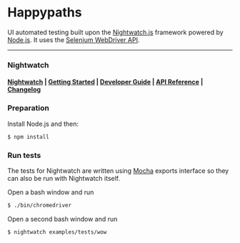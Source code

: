 # Happypaths

UI automated testing built upon the [Nightwatch.js](http://nightwatchjs.org) framework powered by [Node.js](http://nodejs.org/). It uses the [Selenium WebDriver API](https://github.com/SeleniumHQ/selenium/wiki/JsonWireProtocol).



***
### Nightwatch

#### [Nightwatch](http://nightwatchjs.org) | [Getting Started](http://nightwatchjs.org/gettingstarted) | [Developer Guide](http://nightwatchjs.org/guide) | [API Reference](http://nightwatchjs.org/api) | [Changelog](https://github.com/nightwatchjs/nightwatch/releases)

### Preparation

Install Node.js and then:
```sh
$ npm install
```

### Run tests
The tests for Nightwatch are written using [Mocha](http://mochajs.org/) exports interface so they can also be run with Nightwatch itself.

Open a bash window and run
```sh
$ ./bin/chromedriver
```

Open a second bash window and run
```sh
$ nightwatch examples/tests/wow
```


